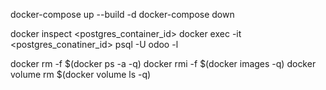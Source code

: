 docker-compose up --build -d
docker-compose down


docker inspect <postgres_container_id>
docker exec -it <postgres_conatiner_id> psql -U odoo -l

docker rm -f $(docker ps -a -q)
docker rmi -f $(docker images -q)
docker volume rm $(docker volume ls -q)




<!-- https://www.yeastar.com/app-marketplace/odoo-crm-integration/ -->